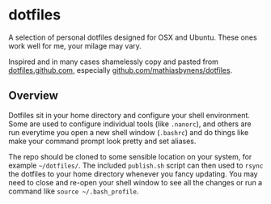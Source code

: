 # dotfiles

A selection of personal dotfiles designed for OSX and Ubuntu. These ones work well for me, your milage may vary.

Inspired and in many cases shamelessly copy and pasted from [dotfiles.github.com](http://dotfiles.github.com/), especially [github.com/mathiasbynens/dotfiles](https://github.com/mathiasbynens/dotfiles).

## Overview

Dotfiles sit in your home directory and configure your shell environment. Some are used to configure individual tools (like `.nanorc`), and others are run everytime you open a new shell window (`.bashrc`) and do things like make your command prompt look pretty and set aliases.

The repo should be cloned to some sensible location on your system, for example `~/dotfiles/`. The included `publish.sh` script can then used to `rsync` the dotfiles to your home directory whenever you fancy updating. You may need to close and re-open your shell window to see all the changes or run a command like `source ~/.bash_profile`.
